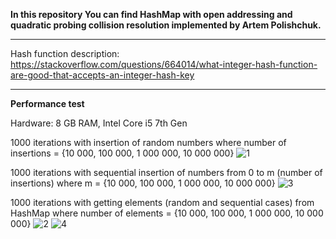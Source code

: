 **In this repository You can find HashMap with open addressing and quadratic probing collision resolution implemented by Artem Polishchuk.**

**********

Hash function description:
https://stackoverflow.com/questions/664014/what-integer-hash-function-are-good-that-accepts-an-integer-hash-key

**********

**Performance test**

Hardware: 8 GB RAM, Intel Core i5 7th Gen

1000 iterations with insertion of random numbers where  number of insertions = {10 000, 100 000, 1 000 000, 10 000 000}
![1](https://user-images.githubusercontent.com/58078781/84572748-db143d80-ada4-11ea-9bd9-c62673148922.jpg)

1000 iterations with sequential insertion of numbers from 0 to m (number of insertions) where m = {10 000, 100 000, 1 000 000, 10 000 000}
![3](https://user-images.githubusercontent.com/58078781/84572782-0bf47280-ada5-11ea-93ef-b787a1dcc2e1.jpg)

1000 iterations with getting elements (random and sequential cases) from HashMap where number of elements = {10 000, 100 000, 1 000 000, 10 000 000}
![2](https://user-images.githubusercontent.com/58078781/84572762-f2532b00-ada4-11ea-9b70-12b05d390218.png)
![4](https://user-images.githubusercontent.com/58078781/84572796-1adb2500-ada5-11ea-91be-e1cd3ce5605d.jpg)
